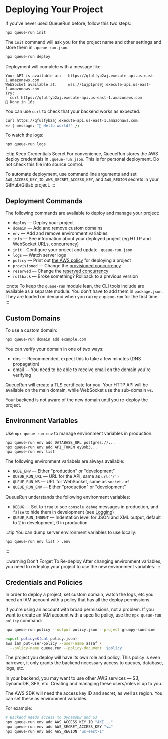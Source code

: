
# Deploying Your Project

If you've never used QueueRun before, follow this two steps:

```bash
npx queue-run init
```

The `init` command will ask you for the project name and other settings and store them in `.queue-run.json`.

```bash
npx queue-run deploy
```

Deployment will complete with a message like:

```
Your API is available at:	https://qfulfyb2aj.execute-api.us-east-1.amazonaws.com
WebSocket available at:		wss://1ujp1prs9j.execute-api.us-east-1.amazonaws.com
Try:
  curl https://qfulfyb2aj.execute-api.us-east-1.amazonaws.com
🐇 Done in 16s
```

You can use `curl` to check that your backend works as expected.

```bash
curl https://qfulfyb2aj.execute-api.us-east-1.amazonaws.com
=> { message: "👋 Hello world!" };
```

To watch the logs:

```bash
npx queue-run logs
```

:::tip Keep Credentials Secret
For convenience, QueueRun stores the AWS deploy credentials in `.queue-run.json`. This is for personal deployment. Do not check this file into source control.

To automate deployment, use command line arguments and set `AWS_ACCESS_KEY_ID`, `AWS_SECRET_ACCESS_KEY`, and `AWS_REGION` secrets in your GitHub/Gitlab project.
:::


## Deployment Commands

The following commands are available to deploy and manage your project:

* `deploy` — Deploy your project
* `domain` — Add and remove custom domains
* `env` — Add and remove environment variables
* `info` — See information about your deployed project (eg HTTP and WebSocket URLs, concurrency)
* `init` - Configure your project and update `.queue-run.json`
* `logs` — Watch server logs
* `policy` — Print out [the AWS policy](#credentials-and-policies) for deploying a project 
* `provisioned` — Change the [provisioned concurrency](Optimizing.md#provisioned-concurrency)
* `reserved` — Change the [reserved concurrency](Optimizing.md#reserved-concurrency)
* `rollback` — Broke something? Rollback to a previous version

:::note
To keep the `queue-run` module lean, the CLI tools include are available as a separate module. You don't have to add them in `package.json`. They are loaded on demand when you run `npx queue-run` for the first time.
:::


## Custom Domains

To use a custom domain:

```bash
npx queue-run domain add example.com
```

You can verify your domain in one of two ways:

- dns — Recommended, expect this to take a few minutes (DNS propagation)
- email — You need to be able to receive email on the domain you're verifying

QueueRun will create a TLS certificate for you. Your HTTP API will be available on the main domain, while WebSocket use the sub-domain `ws`.

Your backend is not aware of the new domain until you re-deploy the project.


## Environment Variables

Use `npx queue-run env` to manage environment variables in production.

```bash
npx queue-run env add DATABASE_URL postgres://...
npx queue-run env add API_TOKEN eyBob3...
npx queue-run env list
```

The following environment variabels are always available:

* `NODE_ENV` — Either "production" or "development"
* `QUEUE_RUN_URL` — URL for the API, same as `url('/')`
* `QUEUE_RUN_WS` — URL for WebSocket, same as `socket.url`
* `QUEUE_RUN_ENV` — Either "production" or "development"

QueueRun understands the following environment variables:

* `DEBUG` — Set to `true` to see `console.debug` messages in production, and `false` to hide them in development (see [Logging](Logging.md))
* `QUEUE_RUN_INDENT` — Indentation level for JSON and XML output, default to 2 in development, 0 in production

:::tip
You can dump server environment variables to use locally:

```bash
npx queue-run env list > .env
```
:::

:::warning Don't Forget To Re-deploy
After changing environment variables, you need to redeploy your project to use the new environment variables.
:::


## Credentials and Policies

In order to deploy a project, set custom domain, watch the logs, etc you need an IAM account with a policy that has all the deploy permissions.

If you're using an account with broad permissions, not a problem. If you want to create an IAM account with a specific policy, use the `npx queue-run policy` command:

```bash
npx queue-run policy --output policy.json --project grumpy-sunshine

export policy=$(cat policy.json)
aws iam put-user-policy --user-name assaf \
  --policy-name queue.run --policy-document '$policy' 
```

The project you deploy will have its own role and policy. This policy is even narrower, it only grants the backend necessary access to queues, database, logs, etc.

In your backend, you may want to use other AWS services — S3, DynamoDB, SES, etc. Creating and managing these users/roles is up to you.

The AWS SDK will need the access key ID and secret, as well as region. You can set these as environment variables.

For example:

```bash
# Backend needs access to DynamoDB and S3
npx queue-run env add AWS_ACCESS_KEY_ID "AKI..."
npx queue-run env add AWS_SECRET_ACCESS_KEY "v…"
npx queue-run env add AWS_REGION "us-east-1"
```
